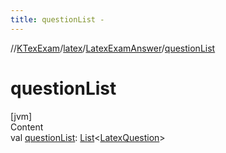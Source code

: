 ```yaml
---
title: questionList -
---
```

//[KTexExam](../../index.md)/[latex](../index.md)/[LatexExamAnswer](index.md)/[questionList](question-list.md)



# questionList  
[jvm]  
Content  
val [questionList](question-list.md): [List](https://kotlinlang.org/api/latest/jvm/stdlib/kotlin.collections/-list/index.html)<[LatexQuestion](../-latex-question/index.md)>  



